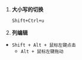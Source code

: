 1. **大小写的切换** 

    `Shift+Ctrl+u` 

   

2. **列编辑**
* `Shift + Alt + 鼠标左键点击`
    * `Alt + 鼠标左键拖动`

